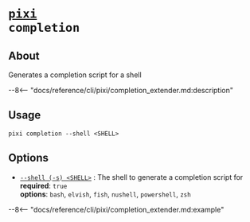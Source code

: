 # <code>[pixi](../pixi.md) completion</code>

## About
Generates a completion script for a shell

--8<-- "docs/reference/cli/pixi/completion_extender.md:description"

## Usage
```
pixi completion --shell <SHELL>
```

## Options
- <a id="arg---shell" href="#arg---shell">`--shell (-s) <SHELL>`</a>
:  The shell to generate a completion script for
<br>**required**: `true`
<br>**options**: `bash`, `elvish`, `fish`, `nushell`, `powershell`, `zsh`

--8<-- "docs/reference/cli/pixi/completion_extender.md:example"
